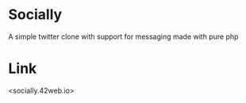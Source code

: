 # Socially
A simple twitter clone with support for messaging made with pure php

# Link
<socially.42web.io>
